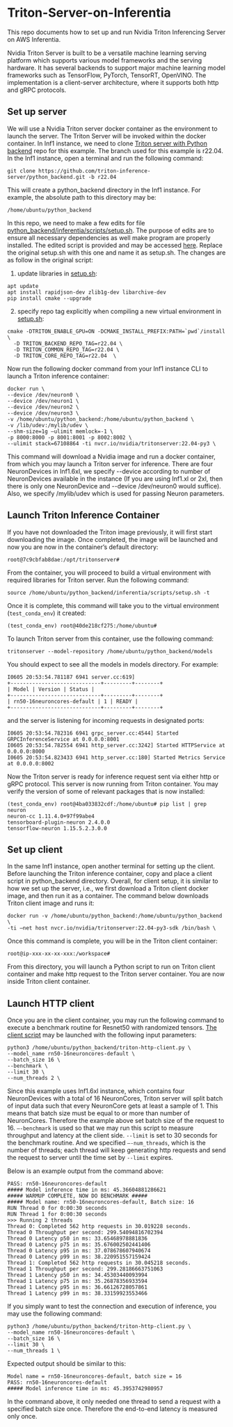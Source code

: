# Triton-Server-on-Inferentia

This repo documents how to set up and run Nvidia Triton Inferencing Server on AWS Inferentia.

Nvidia Triton Server is built to be a versatile machine learning serving platform which supports various model frameworks and the serving hardware. It has several backends to support major machine learning model frameworks such as TensorFlow, PyTorch, TensorRT, OpenVINO. The implementation is a client-server architecture, where it supports both http and gRPC protocols. 

## Set up server

We will use a Nvidia Triton server docker container as the environment to launch the server. The Triton Server will be invoked within the docker container. In Inf1 instance, we need to clone [Triton server with Python backend](https://github.com/triton-inference-server/python_backend.git) repo for this example. The branch used for this example is r22.04. In the Inf1 instance, open a terminal and run the following command:

```
git clone https://github.com/triton-inference-server/python_backend.git -b r22.04
```

This will create a python_backend directory in the Inf1 instance. For example, the absolute path to this directory may be: 

```
/home/ubuntu/python_backend
```

In this repo, we need to make a few edits for file [python_backend/inferentia/scripts/setup.sh](https://github.com/triton-inference-server/python_backend/blob/main/inferentia/scripts/setup.sh). The purpose of edits are to ensure all necessary dependencies as well make program are properly installed. The edited script is provided and may be accessed [here](./scripts/setup.sh). Replace the original setup.sh with this one and name it as setup.sh. The changes are as follow in the original script: 

1. update libraries in [setup.sh](https://github.com/triton-inference-server/python_backend/blob/main/inferentia/scripts/setup.sh):

```
apt update
apt install rapidjson-dev zlib1g-dev libarchive-dev
pip install cmake --upgrade 
```

2. specify repo tag explicitly when compiling a new virtual environment in [setup.sh](https://github.com/triton-inference-server/python_backend/blob/main/inferentia/scripts/setup.sh):

```
cmake -DTRITON_ENABLE_GPU=ON -DCMAKE_INSTALL_PREFIX:PATH=`pwd`/install \
  -D TRITON_BACKEND_REPO_TAG=r22.04 \
  -D TRITON_COMMON_REPO_TAG=r22.04 \
  -D TRITON_CORE_REPO_TAG=r22.04  \
```

Now run the following docker command from your Inf1 instance CLI to launch a Triton inference container:

```
docker run \
--device /dev/neuron0 \
--device /dev/neuron1 \
--device /dev/neuron2 \
--device /dev/neuron3 \
-v /home/ubuntu/python_backend:/home/ubuntu/python_backend \
-v /lib/udev:/mylib/udev \
--shm-size=1g —ulimit memlock=-1 \
-p 8000:8000 -p 8001:8001 -p 8002:8002 \
--ulimit stack=67108864 -ti nvcr.io/nvidia/tritonserver:22.04-py3 \
```

This command will download a Nvidia image and run a docker container, from which you may launch a Triton server for inference. There are four NeuronDevices in Inf1.6xl, we specify --device according to number of NeuronDevices available in the instance (If you are using Inf1.xl or 2xl, then there is only one NeuronDevice and --device /dev/neuron0 would suffice). Also, we specify /mylib/udev which is used for passing Neuron parameters. 


## Launch Triton Inference Container

If you have not downloaded the Triton image previously, it will first start downloading the image. Once completed, the image will be launched and now you are now in the container’s default directory:

```
root@7c9cbfab8dae:/opt/tritonserver#
```

From the container, you will proceed to build a virtual environment with required libraries for Triton server. Run the following command:

```
source /home/ubuntu/python_backend/inferentia/scripts/setup.sh -t
```

Once it is complete, this command will take you to the virtual environment (`test_conda_env`) it created: 

```
(test_conda_env) root@40de218cf275:/home/ubuntu#
```

To launch Triton server from this container, use the following command:

```
tritonserver --model-repository /home/ubuntu/python_backend/models
```

You should expect to see all the models in  models directory. For example:

```
I0605 20:53:54.781187 6941 server.cc:619]
+-----------------------------+---------+--------+
| Model | Version | Status |
+-----------------------------+---------+--------+
| rn50-16neuroncores-default | 1 | READY |
+-----------------------------+---------+--------+
```

and the server is listening for incoming requests in designated ports:

```
I0605 20:53:54.782316 6941 grpc_server.cc:4544] Started GRPCInferenceService at 0.0.0.0:8001
I0605 20:53:54.782554 6941 http_server.cc:3242] Started HTTPService at 0.0.0.0:8000
I0605 20:53:54.823433 6941 http_server.cc:180] Started Metrics Service at 0.0.0.0:8002
```

Now the Triton server is ready for inference request sent via either http or gRPC protocol. This server is now running from Triton container. You may verify the version of some of relevant packages that is now installed:

```
(test_conda_env) root@4ba033832cdf:/home/ubuntu# pip list | grep neuron
neuron-cc 1.11.4.0+97f99abe4
tensorboard-plugin-neuron 2.4.0.0
tensorflow-neuron 1.15.5.2.3.0.0
```

## Set up client

In the same Inf1 instance, open another terminal for setting up the client. Before launching the Triton inference container, copy and place a client script in python_backend directory. Overall, for client setup, it is similar to how we set up the server, i.e., we first download a Triton client docker image, and then run it as a container. The command below downloads Triton client image and runs it:

```
docker run -v /home/ubuntu/python_backend:/home/ubuntu/python_backend \ 
-ti —net host nvcr.io/nvidia/tritonserver:22.04-py3-sdk /bin/bash \
```

Once this command is complete, you will be in the Triton client container:

```
root@ip-xxx-xx-xx-xxx:/workspace#
```

From this directory, you will launch a Python script to run on Triton client container and make http request to the Triton server container. You are now inside Triton client container.

## Launch HTTP client

Once you are in the client container, you may run the following command to execute a benchmark routine for Resnet50 with randomized tensors. [The client script](./scripts/triton-http-client.py) may be launched with the following input parameters:

```
python3 /home/ubuntu/python_backend/triton-http-client.py \
--model_name rn50-16neuroncores-default \
--batch_size 16 \
--benchmark \
--limit 30 \
--num_threads 2 \
```

Since this example uses Inf1.6xl instance, which contains four NeuronDevices with a total of 16 NeuronCores, Triton server will split batch of input data such that every NeuronCore gets at least a sample of 1. This means that batch size must be equal to or more than number of NeuronCores. Therefore the example above set batch size of the request to 16. `—-benchmark` is used so that we may run this script to measure throughput and latency at the client side. `--limit` is set to 30 seconds for the benchmark routine. And we specified `—-num_threads`, which is the number of threads; each thread will keep generating http requests and send the request to server until the time set by `--limit` expires.

Below is an example output from the command above:

```
PASS: rn50-16neuroncores-default
##### Model inference time in ms: 45.36604881286621
##### WARMUP COMPLETE, NOW DO BENCHMARK #####
##### Model name: rn50-16neuroncores-default, Batch size: 16
RUN Thread 0 for 0:00:30 seconds
RUN Thread 1 for 0:00:30 seconds
>>> Running 2 threads
Thread 0: Completed 562 http requests in 30.019228 seconds.
Thread 0 Throughput per second: 299.54094816702394
Thread 0 Latency p50 in ms: 33.65468978881836
Thread 0 Latency p75 in ms: 35.676002502441406
Thread 0 Latency p95 in ms: 37.078678607940674
Thread 0 Latency p99 in ms: 38.220951557159424
Thread 1: Completed 562 http requests in 30.045218 seconds.
Thread 1 Throughput per second: 299.28186663751063
Thread 1 Latency p50 in ms: 34.45303440093994
Thread 1 Latency p75 in ms: 35.26878356933594
Thread 1 Latency p95 in ms: 36.66126728057861
Thread 1 Latency p99 in ms: 38.33159923553466

```

If you simply want to test the connection and execution of inference, you may use the following command:

```
python3 /home/ubuntu/python_backend/triton-http-client.py \
--model_name rn50-16neuroncores-default \
--batch_size 16 \
--limit 30 \
--num_threads 1 \
```

Expected output should be similar to this:

```
Model name = rn50-16neuroncores-default, batch size = 16
PASS: rn50-16neuroncores-default
##### Model inference time in ms: 45.3953742980957
```
In the command above, it only needed one thread to send a request with a specified batch size once. Therefore the end-to-end latency is measured only once.   

